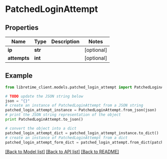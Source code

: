 # PatchedLoginAttempt


## Properties
Name | Type | Description | Notes
------------ | ------------- | ------------- | -------------
**ip** | **str** |  | [optional] 
**attempts** | **int** |  | [optional] 

## Example

```python
from libretime_client.models.patched_login_attempt import PatchedLoginAttempt

# TODO update the JSON string below
json = "{}"
# create an instance of PatchedLoginAttempt from a JSON string
patched_login_attempt_instance = PatchedLoginAttempt.from_json(json)
# print the JSON string representation of the object
print PatchedLoginAttempt.to_json()

# convert the object into a dict
patched_login_attempt_dict = patched_login_attempt_instance.to_dict()
# create an instance of PatchedLoginAttempt from a dict
patched_login_attempt_form_dict = patched_login_attempt.from_dict(patched_login_attempt_dict)
```
[[Back to Model list]](../README.md#documentation-for-models) [[Back to API list]](../README.md#documentation-for-api-endpoints) [[Back to README]](../README.md)


